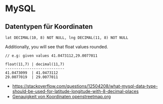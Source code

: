 # MySQL

## Datentypen für Koordinaten

```mysql
lat DECIMAL(10, 8) NOT NULL, lng DECIMAL(11, 8) NOT NULL
```

Additionally, you will see that float values rounded.

```
// e.g: given values 41.0473112,29.0077011

float(11,7) | decimal(11,7)
---------------------------
41.0473099  | 41.0473112
29.0077019  | 29.0077011
```

* https://stackoverflow.com/questions/12504208/what-mysql-data-type-should-be-used-for-latitude-longitude-with-8-decimal-places
* [Genauigkeit von Koordinaten openstreetmap.org](https://wiki.openstreetmap.org/wiki/DE:Genauigkeit_von_Koordinaten)
